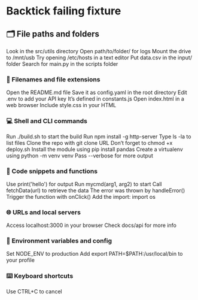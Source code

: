 # Backtick failing fixture

## 🗂 File paths and folders

Look in the src/utils directory <!-- ❌ -->
Open path/to/folder/ for logs <!-- ❌ -->
Mount the drive to /mnt/usb <!-- ❌ -->
Try opening /etc/hosts in a text editor <!-- ❌ -->
Put data.csv in the input/ folder <!-- ❌ -->
Search for main.py in the scripts folder <!-- ❌ -->

### 📄 Filenames and file extensions

Open the README.md file <!-- ❌ -->
Save it as config.yaml in the root directory <!-- ❌ -->
Edit .env to add your API key <!-- ❌ -->
It’s defined in constants.js <!-- ❌ -->
Open index.html in a web browser <!-- ❌ -->
Include style.css in your HTML <!-- ❌ -->

### 💻 Shell and CLI commands

Run ./build.sh to start the build <!-- ❌ -->
Run npm install -g http-server <!-- ❌ -->
Type ls -la to list files <!-- ❌ -->
Clone the repo with git clone URL <!-- ❌ -->
Don’t forget to chmod +x deploy.sh <!-- ❌ -->
Install the module using pip install pandas <!-- ❌ -->
Create a virtualenv using python -m venv venv <!-- ❌ -->
Pass --verbose for more output <!-- ❌ -->

### 🧠 Code snippets and functions

Use print('hello') for output <!-- ❌ -->
Run mycmd(arg1, arg2) to start <!-- ❌ -->
Call fetchData(url) to retrieve the data <!-- ❌ -->
The error was thrown by handleError() <!-- ❌ -->
Trigger the function with onClick() <!-- ❌ -->
Add the import: import os <!-- ❌ -->

### 🌐 URLs and local servers

Access localhost:3000 in your browser <!-- ❌ -->
Check docs/api for more info <!-- ❌ -->

### 🧪 Environment variables and config

Set NODE_ENV to production <!-- ❌ -->
Add export PATH=$PATH:/usr/local/bin to your profile <!-- ❌ -->

### ⌨️ Keyboard shortcuts

Use CTRL+C to cancel <!-- ❌ -->
